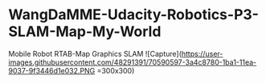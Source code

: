 # WangDaMME-Udacity-Robotics-P3-SLAM-Map-My-World
Mobile Robot RTAB-Map Graphics SLAM
![Capture](https://user-images.githubusercontent.com/48291391/70590597-3a4c8780-1ba1-11ea-9037-9f3446d1e032.PNG =300x300)

